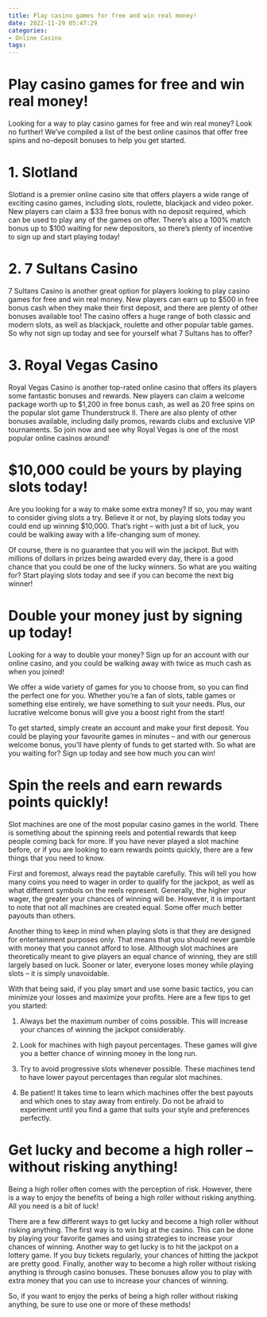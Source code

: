 ```yaml
---
title: Play casino games for free and win real money!
date: 2022-11-29 05:47:29
categories:
- Online Casino
tags:
---
```



#  Play casino games for free and win real money!

Looking for a way to play casino games for free and win real money? Look no further! We’ve compiled a list of the best online casinos that offer free spins and no-deposit bonuses to help you get started.

# 1. Slotland

Slotland is a premier online casino site that offers players a wide range of exciting casino games, including slots, roulette, blackjack and video poker. New players can claim a $33 free bonus with no deposit required, which can be used to play any of the games on offer. There’s also a 100% match bonus up to $100 waiting for new depositors, so there’s plenty of incentive to sign up and start playing today!

# 2. 7 Sultans Casino

7 Sultans Casino is another great option for players looking to play casino games for free and win real money. New players can earn up to $500 in free bonus cash when they make their first deposit, and there are plenty of other bonuses available too! The casino offers a huge range of both classic and modern slots, as well as blackjack, roulette and other popular table games. So why not sign up today and see for yourself what 7 Sultans has to offer?

# 3. Royal Vegas Casino

Royal Vegas Casino is another top-rated online casino that offers its players some fantastic bonuses and rewards. New players can claim a welcome package worth up to $1,200 in free bonus cash, as well as 20 free spins on the popular slot game Thunderstruck II. There are also plenty of other bonuses available, including daily promos, rewards clubs and exclusive VIP tournaments. So join now and see why Royal Vegas is one of the most popular online casinos around!

#  $10,000 could be yours by playing slots today!

Are you looking for a way to make some extra money? If so, you may want to consider giving slots a try. Believe it or not, by playing slots today you could end up winning $10,000. That’s right – with just a bit of luck, you could be walking away with a life-changing sum of money.

Of course, there is no guarantee that you will win the jackpot. But with millions of dollars in prizes being awarded every day, there is a good chance that you could be one of the lucky winners. So what are you waiting for? Start playing slots today and see if you can become the next big winner!

#  Double your money just by signing up today!

Looking for a way to double your money? Sign up for an account with our online casino, and you could be walking away with twice as much cash as when you joined!

We offer a wide variety of games for you to choose from, so you can find the perfect one for you. Whether you’re a fan of slots, table games or something else entirely, we have something to suit your needs. Plus, our lucrative welcome bonus will give you a boost right from the start!

To get started, simply create an account and make your first deposit. You could be playing your favourite games in minutes – and with our generous welcome bonus, you’ll have plenty of funds to get started with. So what are you waiting for? Sign up today and see how much you can win!

#  Spin the reels and earn rewards points quickly!

Slot machines are one of the most popular casino games in the world. There is something about the spinning reels and potential rewards that keep people coming back for more. If you have never played a slot machine before, or if you are looking to earn rewards points quickly, there are a few things that you need to know.

First and foremost, always read the paytable carefully. This will tell you how many coins you need to wager in order to qualify for the jackpot, as well as what different symbols on the reels represent. Generally, the higher your wager, the greater your chances of winning will be. However, it is important to note that not all machines are created equal. Some offer much better payouts than others.

Another thing to keep in mind when playing slots is that they are designed for entertainment purposes only. That means that you should never gamble with money that you cannot afford to lose. Although slot machines are theoretically meant to give players an equal chance of winning, they are still largely based on luck. Sooner or later, everyone loses money while playing slots – it is simply unavoidable.

With that being said, if you play smart and use some basic tactics, you can minimize your losses and maximize your profits. Here are a few tips to get you started:

1) Always bet the maximum number of coins possible. This will increase your chances of winning the jackpot considerably.

2) Look for machines with high payout percentages. These games will give you a better chance of winning money in the long run.

3) Try to avoid progressive slots whenever possible. These machines tend to have lower payout percentages than regular slot machines.

4) Be patient! It takes time to learn which machines offer the best payouts and which ones to stay away from entirely. Do not be afraid to experiment until you find a game that suits your style and preferences perfectly.

#  Get lucky and become a high roller – without risking anything!

Being a high roller often comes with the perception of risk. However, there is a way to enjoy the benefits of being a high roller without risking anything. All you need is a bit of luck!

There are a few different ways to get lucky and become a high roller without risking anything. The first way is to win big at the casino. This can be done by playing your favorite games and using strategies to increase your chances of winning. Another way to get lucky is to hit the jackpot on a lottery game. If you buy tickets regularly, your chances of hitting the jackpot are pretty good. Finally, another way to become a high roller without risking anything is through casino bonuses. These bonuses allow you to play with extra money that you can use to increase your chances of winning.

So, if you want to enjoy the perks of being a high roller without risking anything, be sure to use one or more of these methods!